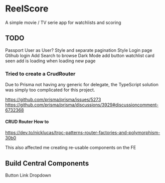 # ReelScore

A simple movie / TV serie app for watchlists and scoring

## TODO

Passport User as User?
Style and separate pagination
Style Login page
Gtihub login
Add Search to browse
Dark Mode
add button watchlist card seen
add is loading when loading new page

### Tried to create a CrudRouter

Due to Prisma not having any generic for delegate, the TypeScript solution was simply too complicated for this project.

https://github.com/prisma/prisma/issues/5273
https://github.com/prisma/prisma/discussions/3929#discussioncomment-6732368

#### CRUD Router How to

https://dev.to/nicklucas/trpc-patterns-router-factories-and-polymorphism-30b0

This also affected me creating re-usable components on the FE

## Build Central Components

Button
Link
Dropdown
